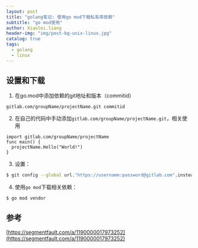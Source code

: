 ```yaml
---
layout: post
title: "golang笔记: 使用go mod下载私有库依赖"
subtitle: "go mod使用"
author: Xiaolei.liang
header-img: "img/post-bg-unix-linux.jpg"
catalog: true
tags:
  - golang
  - linux
---
```


## 设置和下载
1. 在go.mod中添加依赖的git地址和版本（commitid）
  ```
  gitlab.com/groupName/projectName.git commitid
  ```
2. 在自己的代码中手动添加``gitlab.com/groupName/projectName.git``，相关使用
  ```
  import gitlab.com/groupName/projectName
  func main() {
    projectName.Hello("World!")
  }
  ```
3. 设置：
  ```bash
  $ git config --global url."https://username:password@gitlab.com".insteadOf "https://gitlab.com/"
  ```
4. 使用``go mod``下载相关依赖：
  ```
  $ go mod vendor
  ```

## 参考
[https://segmentfault.com/a/1190000017973252](https://segmentfault.com/a/1190000017973252)
